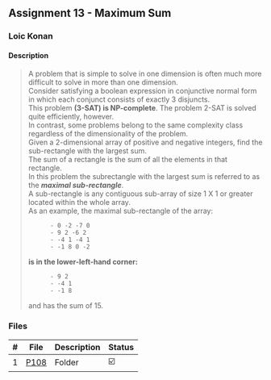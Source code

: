 ## Assignment 13 - Maximum Sum

### Loic Konan

#### Description

> A problem that is simple to solve in one dimension is often much more difficult to solve in more than
> one dimension.<br>
> Consider satisfying a boolean expression in conjunctive normal form in which each
> conjunct consists of exactly 3 disjuncts.<br>
> This problem **(3-SAT) is NP-complete**. The problem 2-SAT is solved quite efficiently, however.<br>
> In contrast, some problems belong to the same complexity class regardless of the dimensionality of the problem.<br>
> Given a 2-dimensional array of positive and negative integers, find the sub-rectangle with the largest
> sum.<br>
> The sum of a rectangle is the sum of all the elements in that rectangle.<br>
> In this problem the subrectangle with the largest sum is referred to as the ***maximal sub-rectangle***.<br>
> A sub-rectangle is any contiguous sub-array of size 1 X 1 or greater located within the whole array.<br>
> As an example, the maximal sub-rectangle of the array:<br>
>
>           - 0 -2 -7 0
>           - 9 2 -6 2
>           - -4 1 -4 1
>           - -1 8 0 -2
> **is in the lower-left-hand corner:**
>
>           - 9 2
>           - -4 1
>           - -1 8
> and has the sum of 15.

### Files

|   #   | File     | Description | Status                  |
| :---: | -------- | ----------- | ----------------------- |
|   1   | [P108](./P108) | Folder      | :ballot_box_with_check: |
